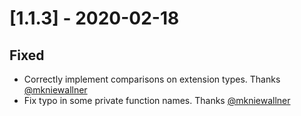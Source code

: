 # [1.1.3] - 2020-02-18

## Fixed

- Correctly implement comparisons on extension types. Thanks [@mkniewallner](https://github.com/mkniewallner)
- Fix typo in some private function names. Thanks [@mkniewallner](https://github.com/mkniewallner)
